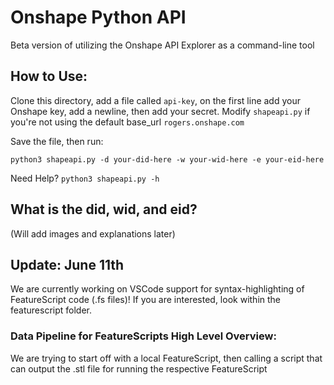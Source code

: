 # Onshape Python API 
Beta version of utilizing the Onshape API Explorer as a command-line tool 

## How to Use: 
Clone this directory, add a file called `api-key`, on the first line add your Onshape key, add a newline, then add your secret. Modify `shapeapi.py` if you're not using the default base_url 
`rogers.onshape.com`

Save the file, then run: 

`python3 shapeapi.py -d your-did-here -w your-wid-here -e your-eid-here`

Need Help? 
`python3 shapeapi.py -h`

## What is the did, wid, and eid? 
(Will add images and explanations later)

## Update: June 11th
We are currently working on VSCode support for syntax-highlighting of FeatureScript code (.fs files)! If you are interested, look within the featurescript folder. 

### Data Pipeline for FeatureScripts High Level Overview:
We are trying to start off with a local FeatureScript, then calling a script that can output the .stl file for running the respective FeatureScript
